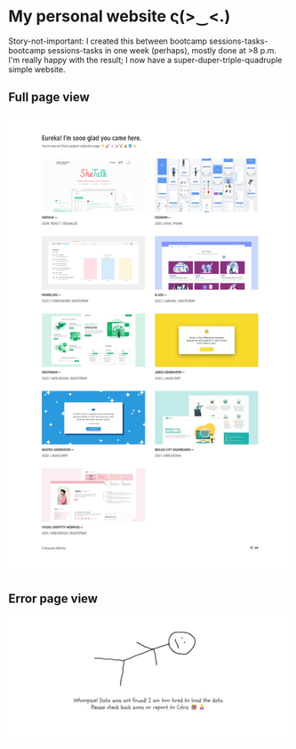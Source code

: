 # My personal website ς(>‿&lt;.)
Story-not-important: I created this between bootcamp sessions-tasks-bootcamp sessions-tasks in one week (perhaps), mostly done at >8 p.m. I'm really happy with the result; I now have a super-duper-triple-quadruple simple website.

## Full page view
![Fullpage](images/Fullpage.jpeg)

## Error page view
![Error](images/Error.jpeg)
